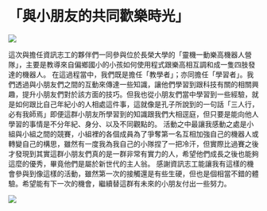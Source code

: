 # 「與小朋友的共同歡樂時光」

![](https://imgur.com/9rNg4Qj.jpg)

這次與擔任資訊志工的夥伴們一同參與位於長榮大學的「靈機一動樂高機器人營隊」，主要是教導來自偏鄉國小的小孩如何使用程式跟樂高相互調和成一隻四肢發達的機器人。
在這過程當中，我們既是擔任「教學者」；亦同擔任「學習者」。我們透過與小朋友們之間的互動來傳達一些知識，讓他們學習到跟科技有關的相關興趣，提升小朋友們對於該方面的技巧。但我也從小朋友們當中學習到一些經驗，就是如何跟比自己年紀小的人相處這件事，這就像是孔子所說到的一句話「三人行，必有我師焉」即便這群小朋友所學習到的知識跟我們大相逕庭，但只要是能向他人學習的事情是不分年紀、身分、以及不同觀點的。
活動之中最讓我感動之處是小組與小組之間的競賽，小組裡的各個成員為了爭奪第一名互相加強自己的機器人或轉變自己的構思，雖然有一度我為我自己的小隊捏了一把冷汗，但實際比過賽之後才發現到其實這群小朋友們真的是一群非常有實力的人，希望他們成長之後也能夠這麼的優秀，畢竟他們是屬於新世代的主人翁。
感謝資訊志工能讓我有這樣的機會參與到像這樣的活動，雖然第一次的接觸還是有些生硬，但也是個相當不錯的體驗。希望能有下一次的機會，繼續替這群有未來的小朋友付出一些努力。

![](https://imgur.com/YkZbm8y.jpg)
